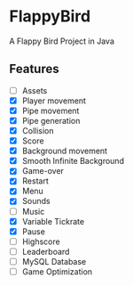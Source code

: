 # FlappyBird

A Flappy Bird Project in Java

## Features

- [ ] Assets
- [x] Player movement
- [x] Pipe movement
- [x] Pipe generation
- [x] Collision
- [x] Score
- [x] Background movement
- [x] Smooth Infinite Background
- [x] Game-over
- [x] Restart
- [x] Menu
- [x] Sounds
- [ ] Music
- [x] Variable Tickrate
- [x] Pause
- [ ] Highscore
- [ ] Leaderboard
- [ ] MySQL Database 
- [ ] Game Optimization
